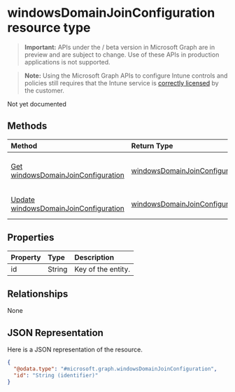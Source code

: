 ﻿# windowsDomainJoinConfiguration resource type

> **Important:** APIs under the / beta version in Microsoft Graph are in preview and are subject to change. Use of these APIs in production applications is not supported.

> **Note:** Using the Microsoft Graph APIs to configure Intune controls and policies still requires that the Intune service is [correctly licensed](https://go.microsoft.com/fwlink/?linkid=839381) by the customer.

Not yet documented
## Methods
|Method|Return Type|Description|
|:---|:---|:---|
|[Get windowsDomainJoinConfiguration](../api/intune_shared_windowsdomainjoinconfiguration_get.md)|[windowsDomainJoinConfiguration](../resources/intune_shared_windowsdomainjoinconfiguration.md)|Read properties and relationships of the [windowsDomainJoinConfiguration](../resources/intune_shared_windowsdomainjoinconfiguration.md) object.|
|[Update windowsDomainJoinConfiguration](../api/intune_shared_windowsdomainjoinconfiguration_update.md)|[windowsDomainJoinConfiguration](../resources/intune_shared_windowsdomainjoinconfiguration.md)|Update the properties of a [windowsDomainJoinConfiguration](../resources/intune_shared_windowsdomainjoinconfiguration.md) object.|

## Properties
|Property|Type|Description|
|:---|:---|:---|
|id|String|Key of the entity.|

## Relationships
None
## JSON Representation
Here is a JSON representation of the resource.
<!-- {
  "blockType": "resource",
  "keyProperty": "id",
  "@odata.type": "microsoft.graph.windowsDomainJoinConfiguration"
}
-->
``` json
{
  "@odata.type": "#microsoft.graph.windowsDomainJoinConfiguration",
  "id": "String (identifier)"
}
```



